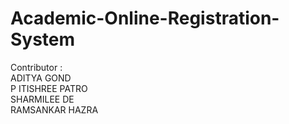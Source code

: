 # Academic-Online-Registration-System
 
 Contributor :<br>
     ADITYA GOND <br>
     P ITISHREE PATRO<br>
     SHARMILEE DE<br>
     RAMSANKAR HAZRA<br>
